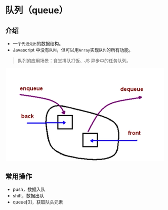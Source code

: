 # 队列（queue）

## 介绍

- 一个`先进先出`的数据结构。
- Javascript 中没有`队列`，但可以用`Array`实现`队列`的所有功能。

> 队列的应用场景：食堂排队打饭、JS 异步中的任务队列。

<p align="center"><img src="./structure.png" width="500" /></p>

## 常用操作

- push，数据入队
- shift，数据出队
- queue[0]，获取队头元素
